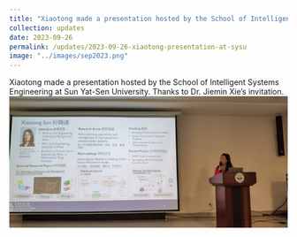 ```yaml
---
title: "Xiaotong made a presentation hosted by the School of Intelligent Systems Engineering at Sun Yat-Sen University."
collection: updates
date: 2023-09-26
permalink: /updates/2023-09-26-xiaotong-presentation-at-sysu
image: "../images/sep2023.png"
---
```

Xiaotong made a presentation hosted by the School of Intelligent Systems Engineering at Sun Yat-Sen University. Thanks to Dr. Jiemin Xie’s invitation.
![Image](../images/sep2023.png)
